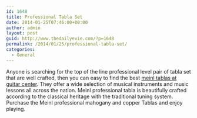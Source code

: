 ```yaml
---
id: 1648
title: Professional Tabla Set
date: 2014-01-25T07:46:00+00:00
author: admin
layout: post
guid: http://www.thedailyevie.com/?p=1648
permalink: /2014/01/25/professional-tabla-set/
categories:
  - General
---
```

Anyone is searching for the top of the line professional level pair of tabla set that are well crafted, then you can easy to find the best [meinl tablas at guitar center](http://www.guitarcenter.com/Meinl-Tablas-105350524-i1439663.gc). They offer a wide selection of musical instruments and music lessons all across the nation. Meinl professional tabla is beautifully crafted according to the classical heritage with the traditional tuning system. Purchase the Meinl professional mahogany and copper Tablas and enjoy playing.
